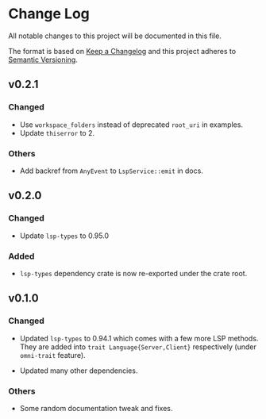 # Change Log

All notable changes to this project will be documented in this file.

The format is based on [Keep a Changelog](https://keepachangelog.com/)
and this project adheres to [Semantic Versioning](https://semver.org/).

## v0.2.1

### Changed

- Use `workspace_folders` instead of deprecated `root_uri` in examples.
- Update `thiserror` to 2.

### Others

- Add backref from `AnyEvent` to `LspService::emit` in docs.

## v0.2.0

### Changed

- Update `lsp-types` to 0.95.0

### Added

- `lsp-types` dependency crate is now re-exported under the crate root.

## v0.1.0

### Changed

- Updated `lsp-types` to 0.94.1 which comes with a few more LSP methods.
  They are added into `trait Language{Server,Client}` respectively
  (under `omni-trait` feature).

- Updated many other dependencies.

### Others

- Some random documentation tweak and fixes.
